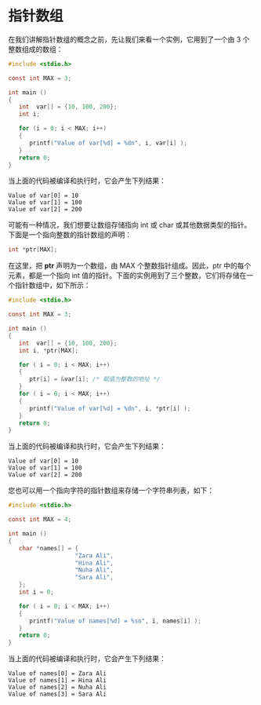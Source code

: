 # 指针数组


在我们讲解指针数组的概念之前，先让我们来看一个实例，它用到了一个由 3 个整数组成的数组：
```c
#include <stdio.h>

const int MAX = 3;

int main ()
{
   int  var[] = {10, 100, 200};
   int i;

   for (i = 0; i < MAX; i++)
   {
      printf("Value of var[%d] = %dn", i, var[i] );
   }
   return 0;
}
```
当上面的代码被编译和执行时，它会产生下列结果：
```
Value of var[0] = 10
Value of var[1] = 100
Value of var[2] = 200
```
可能有一种情况，我们想要让数组存储指向 int 或 char 或其他数据类型的指针。下面是一个指向整数的指针数组的声明：
```c
int *ptr[MAX];
```
在这里，把 **ptr** 声明为一个数组，由 MAX 个整数指针组成。因此，ptr 中的每个元素，都是一个指向 int 值的指针。下面的实例用到了三个整数，它们将存储在一个指针数组中，如下所示：
```c
#include <stdio.h>

const int MAX = 3;

int main ()
{
   int  var[] = {10, 100, 200};
   int i, *ptr[MAX];

   for ( i = 0; i < MAX; i++)
   {
      ptr[i] = &var[i]; /* 赋值为整数的地址 */
   }
   for ( i = 0; i < MAX; i++)
   {
      printf("Value of var[%d] = %dn", i, *ptr[i] );
   }
   return 0;
}
```
当上面的代码被编译和执行时，它会产生下列结果：
```
Value of var[0] = 10
Value of var[1] = 100
Value of var[2] = 200
```
您也可以用一个指向字符的指针数组来存储一个字符串列表，如下：
```c
#include <stdio.h>

const int MAX = 4;

int main ()
{
   char *names[] = {
                   "Zara Ali",
                   "Hina Ali",
                   "Nuha Ali",
                   "Sara Ali",
   };
   int i = 0;

   for ( i = 0; i < MAX; i++)
   {
      printf("Value of names[%d] = %sn", i, names[i] );
   }
   return 0;
}
```
当上面的代码被编译和执行时，它会产生下列结果：
```
Value of names[0] = Zara Ali
Value of names[1] = Hina Ali
Value of names[2] = Nuha Ali
Value of names[3] = Sara Ali
```
